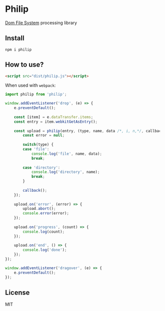 # Philip

[Dom File System](https://developer.mozilla.org/en-US/docs/Web/API/FileSystem "Dom File System") processing library

## Install

```
npm i philip
```

## How to use?

```html
<script src="dist/philip.js"></script>
```

When used with `webpack`:

```js
import philip from 'philip';
```

```js
window.addEventListener('drop', (e) => {
    e.preventDefault();
    
    const [item] = e.dataTransfer.items;
    const entry = item.webkitGetAsEntry();
    
    const upload = philip(entry, (type, name, data /*, i, n,*/, callback) => {
        const error = null;
        
        switch(type) {
        case 'file':
            console.log('file', name, data);
            break;
        
        case 'directory':
            console.log('directory', name);
            break;
        }
        
        callback();
    });
    
    upload.on('error', (error) => {
        upload.abort();
        console.error(error);
    });
    
    upload.on('progress', (count) => {
        console.log(count);
    });
    
    upload.on('end', () => {
        console.log('done');
    });
});

window.addEventListener('dragover', (e) => {
    e.preventDefault();
});
```

## License

MIT
